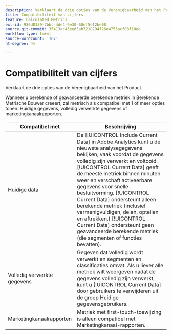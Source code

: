 ```yaml
---
description: Verklaart de drie opties van de Verenigbaarheid van het Product.
title: Compatibiliteit van cijfers
feature: Calculated Metrics
exl-id: 936d8139-7bbc-4de4-9e30-60ef5e12be08
source-git-commit: 35413ac43eed5ab7218794f26e4753acf08f18ee
workflow-type: tm+mt
source-wordcount: '167'
ht-degree: 4%

---
```


# Compatibiliteit van cijfers

Verklaart de drie opties van de Verenigbaarheid van het Product.

Wanneer u berekende of geavanceerde berekende metriek in Berekende Metrische Bouwer creeert, zal metrisch als compatibel met 1 of meer opties tonen: Huidige gegevens, volledig verwerkte gegevens of marketingkanaalrapporten.

| Compatibel met | Beschrijving |
| --- | --- |
| [Huidige data](https://experienceleague.adobe.com/docs/analytics/analyze/reports-analytics/current-data.html?lang=nl-NL) | De [!UICONTROL Include Current Data] in Adobe Analytics kunt u de nieuwste analysegegevens bekijken, vaak voordat de gegevens volledig zijn verwerkt en voltooid. [!UICONTROL Current Data] geeft de meeste metriek binnen minuten weer en verschaft activeerbare gegevens voor snelle besluitvorming. [!UICONTROL Current Data] ondersteunt alleen berekende metriek (inclusief vermenigvuldigen, delen, optellen en aftrekken.) [!UICONTROL Current Data] ondersteunt geen geavanceerde berekende metriek (die segmenten of functies bevatten). |
| Volledig verwerkte gegevens | Gegeven dat volledig wordt verwerkt en segmenten en classificaties omvat. Als u liever alle metriek wilt weergeven nadat de gegevens volledig zijn verwerkt, kunt u [!UICONTROL Current Data] door gebruikers te verwijderen uit de groep Huidige gegevensgebruikers. |
| Marketingkanaalrapporten | Metriek met first-touch-toewijzing is alleen compatibel met Marketingkanaal-rapporten. |